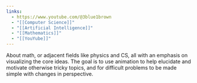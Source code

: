 ```yaml
---
links:
  - https://www.youtube.com/@3blue1brown
  - "[[Computer Science]]"
  - "[[Artificial Intelligence]]"
  - "[[Mathematics]]"
  - "[[YouYube]]"
---
```

About math, or adjacent fields like physics and CS, all with an emphasis on visualizing the core ideas. The goal is to use animation to help elucidate and motivate otherwise tricky topics, and for difficult problems to be made simple with changes in perspective.